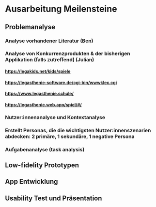 # Ausarbeitung Meilensteine
## Problemanalyse
### Analyse vorhandener Literatur (Ben)

### Analyse von Konkurrenzprodukten & der bisherigen Applikation (falls zutreffend) (Julian)
#### https://legakids.net/kids/spiele
#### https://legasthenie-software.de/cgi-bin/wwwklex.cgi
#### https://www.legasthenie.schule/
#### https://legasthenie.web.app/spiel/#/




### Nutzer:innenanalyse und Kontextanalyse

### Erstellt Personas, die die wichtigsten Nutzer:innenszenarien abdecken: 2 primäre, 1 sekundäre, 1 negative Persona

### Aufgabenanalyse (task analysis)




## Low-fidelity Prototypen

## App Entwicklung

## Usability Test und Präsentation
